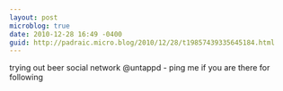 ```yaml
---
layout: post
microblog: true
date: 2010-12-28 16:49 -0400
guid: http://padraic.micro.blog/2010/12/28/t19857439335645184.html
---
```

trying out beer social network @untappd - ping me if you are there for following
